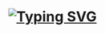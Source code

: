 # [![Typing SVG](https://readme-typing-svg.herokuapp.com?font=Markdown&size=30&color=F70000&multiline=true&width=280&height=60&lines=The+five+boxing+wizards+jump+quickly)](https://git.io/typing-svg)

